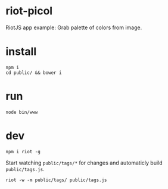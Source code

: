 # riot-picol
RiotJS app example: Grab palette of colors from image.

# install
```
npm i
cd public/ && bower i
```

# run
```
node bin/www
```

# dev
```
npm i riot -g
```
Start watching `public/tags/*` for changes and automaticly build `public/tags.js`.
```
riot -w -m public/tags/ public/tags.js
```
